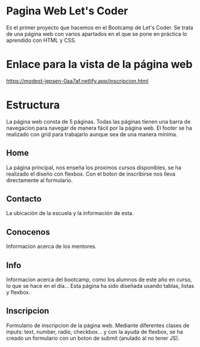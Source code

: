 # Pagina Web Let's Coder

Es el primer proyecto que hacemos en el Bootcamp de Let's Coder. Se trata de una página web con varios apartados en el que se pone en práctica lo aprendido con HTML y CSS. 

# Enlace para la vista de la página web
https://modest-jepsen-0aa7af.netlify.app/inscripcion.html

# Estructura
La página web consta de 5 páginas. Todas las páginas tienen una barra de navegacion para navegar de manera fácil por la página web. El footer se ha realizado con grid para trabajarlo aunque sea de una manera mínima.

## Home
La página principal, nos enseña los proximos cursos disponibles, se ha realizado el diseño con flexbox. Con el boton de inscribirse nos lleva directamente al formulario.

## Contacto
La ubicación de la escuela y la información de esta.

## Conocenos
Informacion acerca de los mentores. 

## Info
Informacion acerca del bootcamp, como los alumnos de este año en curso, lo que se hace en el día... Esta página ha sido diseñada usando tablas, listas y flexbox.

## Inscripcion
Formulario de inscripcion de la página web. Mediante diferentes clases de inputs: text, number, radio, checkbox... y con la ayuda de flexbox, se ha creado un formulario con un boton de submit (anulado al no tener JS).
